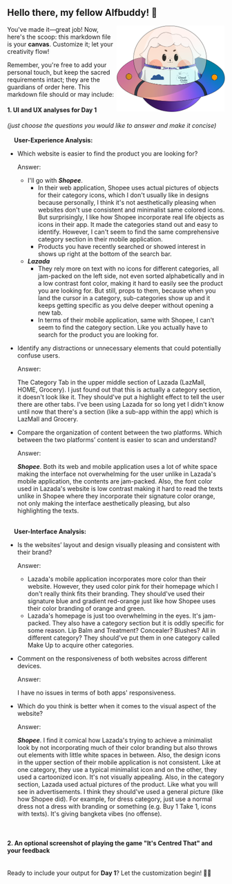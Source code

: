 ## Hello there, my fellow Alfbuddy! 💖

<img align="right" width="250px" src="../../assets/alf/alf-ufo.png">

You've made it—great job! Now, here's the scoop: this markdown file is your **canvas**. Customize it; let your creativity flow!

Remember, you're free to add your personal touch, but keep the sacred requirements intact; they are the guardians of order here. This markdown file should or may include:

#### 1. UI and UX analyses for Day 1

_(just choose the questions you would like to answer and make it concise)_
<br/><br/>
&nbsp;&nbsp;&nbsp;&nbsp;**User-Experience Analysis:**<br/>

-   Which website is easier to find the product you are looking for?<br/>

    Answer:
    - I'll go with ***Shopee***.
      - In their web application, Shopee uses actual pictures of objects for their category icons, which I don't usually like in designs because personally, I think it's not aesthetically pleasing when websites don't use consistent and minimalist same colored icons. But surprisingly, I like how Shopee incorporate real life objects as icons in their app. It made the categories stand out and easy to identify. However, I can't seem to find the same comprehensive category section in their mobile application.
      - Products you have recently searched or showed interest in shows up right at the bottom of the search bar.
    - ***Lazada***
      - They rely more on text with no icons for different categories, all jam-packed on the left side, not even sorted alphabetically and in a low contrast font color, making it hard to easily see the product you are looking for. But still, props to them, because when you land the cursor in a category, sub-categories show up and it keeps getting specific as you delve deeper without opening a new tab.
      - In terms of their mobile application, same with Shopee, I can't seem to find the category section. Like you actually have to search for the product you are looking for.


-   Identify any distractions or unnecessary elements that could potentially confuse users.<br/>

    Answer:<br/>
    
    The Category Tab in the upper middle section of Lazada (LazMall, HOME, Grocery). I just found out that this is actually a category section, it doesn't look like it. They should've put a highlight effect to tell the user there are other tabs. I've been using Lazada for so long yet I didn't know until now that there's a section (like a sub-app within the app) which is LazMall and Grocery.


-   Compare the organization of content between the two platforms. Which between the two platforms’ content is easier to scan and understand?<br/>

    Answer:<br/>
    
    ***Shopee***. Both its web and mobile application uses a lot of white space making the interface not overwhelming for the user unlike in Lazada's mobile application, the contents are jam-packed. Also, the font color used in Lazada's website is low contrast making it hard to read the texts unlike in Shopee where they incorporate their signature color orange, not only making the interface aesthetically pleasing, but also highlighting the texts.


<br/> &nbsp;&nbsp;&nbsp;&nbsp;**User-Interface Analysis:**

-   Is the websites’ layout and design visually pleasing and consistent with their brand?<br/>

    Answer:<br/>
    - Lazada's mobile application incorporates more color than their website. However, they used color pink for their homepage which I don't really think fits their branding. They should've used their signature blue and gradient red-orange just like how Shopee uses their color branding of orange and green.
    - Lazada's homepage is just too overwhelming in the eyes. It's jam-packed. They also have a category section but it is oddly specific for some reason. Lip Balm and Treatment? Concealer? Blushes? All in different category? They should've put them in one category called Make Up to acquire other categories.

    
-   Comment on the responsiveness of both websites across different devices.<br/>

    Answer:<br/>
    
    I have no issues in terms of both apps' responsiveness.

    
-   Which do you think is better when it comes to the visual aspect of the website?<br/>

    Answer:<br/>
    
    ***Shopee***. I find it comical how Lazada's trying to achieve a minimalist look by not incorporating much of their color branding but also throws out elements with little white spaces in between. Also, the design icons in the upper section of their mobile application is not consistent. Like at one category, they use a typical minimalist icon and on the other, they used a cartoonized icon. It's not visually appealing. Also, in the category section, Lazada used actual pictures of the product. Like what you will see in advertisements. I think they should've used a general picture (like how Shopee did). For example, for dress category, just use a normal dress not a dress with branding or something (e.g. Buy 1 Take 1, icons with texts). It's giving bangketa vibes (no offense).

    
    <br>

#### 2. An **optional** screenshot of playing the game **"It's Centred That"** and your feedback

<br>Ready to include your output for **Day 1**? Let the customization begin! 🚀✨

<!-- You may now delete and modify the content of this file -->
